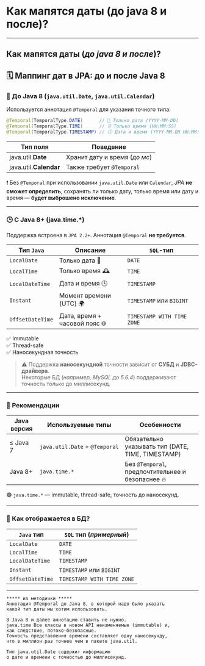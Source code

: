 # Как мапятся даты (до java 8 и после)?

---
## Как мапятся даты (_до java 8 и после_)?

[](https://github.com/yury-connect/ITM_task026_Java_Podgotovka_k_INTERVJU/blob/by_questions/ITM/ITM05_Hibernate/Hibernate.md#%D0%BA%D0%B0%D0%BA-%D0%BC%D0%B0%D0%BF%D1%8F%D1%82%D1%81%D1%8F-%D0%B4%D0%B0%D1%82%D1%8B-%D0%B4%D0%BE-java-8-%D0%B8-%D0%BF%D0%BE%D1%81%D0%BB%D0%B5)

## 🗓️ Маппинг дат в JPA: до и после Java 8

[](https://github.com/yury-connect/ITM_task026_Java_Podgotovka_k_INTERVJU/blob/by_questions/ITM/ITM05_Hibernate/Hibernate.md#%EF%B8%8F-%D0%BC%D0%B0%D0%BF%D0%BF%D0%B8%D0%BD%D0%B3-%D0%B4%D0%B0%D1%82-%D0%B2-jpa-%D0%B4%D0%BE-%D0%B8-%D0%BF%D0%BE%D1%81%D0%BB%D0%B5-java-8)

### 📆 До Java 8 (`java.util.Date`, `java.util.Calendar`)

[](https://github.com/yury-connect/ITM_task026_Java_Podgotovka_k_INTERVJU/blob/by_questions/ITM/ITM05_Hibernate/Hibernate.md#-%D0%B4%D0%BE-java-8-javautildate-javautilcalendar)

Используется аннотация `@Temporal` для указания точного типа:

```java
@Temporal(TemporalType.DATE)      // 📅 Только дата (YYYY-MM-DD)
@Temporal(TemporalType.TIME)      // ⏰ Только время (HH:MM:SS)
@Temporal(TemporalType.TIMESTAMP) // 🕓 Дата и время (YYYY-MM-DD HH:MM:SS)
```

|**Тип поля**|**Поведение**|
|---|---|
|java.util.**Date**|Хранит дату и время (_до мс_)|
|java.util.**Calendar**|Также требует `@Temporal`|

❗ Без `@Temporal` при использовании `java.util.Date` или `Calendar`, _JPA_ **не сможет определить**, сохранять ли только дату, только время или дату и время — **будет выброшено исключение**.

---

### 🕒 С Java 8+ (java.time.*)

[](https://github.com/yury-connect/ITM_task026_Java_Podgotovka_k_INTERVJU/blob/by_questions/ITM/ITM05_Hibernate/Hibernate.md#-%D1%81-java-8-javatime)

Поддержка встроена в `JPA 2.2+`. Аннотация `@Temporal` **не требуется**.

|**Тип `Java`**|**Описание**|**`SQL`-тип**|
|---|---|---|
|`LocalDate`|Только дата 📅|`DATE`|
|`LocalTime`|Только время 🕰|`TIME`|
|`LocalDateTime`|Дата и время 🕓|`TIMESTAMP`|
|`Instant`|Момент времени (UTC) 🌍|`TIMESTAMP` или `BIGINT`|
|`OffsetDateTime`|Дата, время + часовой пояс 🌐|`TIMESTAMP WITH TIME ZONE`|

✅ Immutable  
✅ Thread-safe  
✅ Наносекундная точность

> ⚠️ Поддержка **наносекундной** точности зависит от **СУБД** и **JDBC-драйвера**.  
> Некоторые БД (_например, MySQL до 5.6.4_) поддерживают точность только до миллисекунд.

---

### 📌 Рекомендации

[](https://github.com/yury-connect/ITM_task026_Java_Podgotovka_k_INTERVJU/blob/by_questions/ITM/ITM05_Hibernate/Hibernate.md#-%D1%80%D0%B5%D0%BA%D0%BE%D0%BC%D0%B5%D0%BD%D0%B4%D0%B0%D1%86%D0%B8%D0%B8-1)

|**Java версия**|**Используемые типы**|**Особенности**|
|---|---|---|
|≤ Java 7|`java.util.Date` + `@Temporal`|Обязательно указывать тип (DATE, TIME, TIMESTAMP)|
|Java 8+|`java.time.*`|Без `@Temporal`, предпочтительнее и безопаснее 🔥|

🟢 `java.time.*` — immutable, thread-safe, точность до наносекунд.

---

### 💾 Как отображается в БД?

[](https://github.com/yury-connect/ITM_task026_Java_Podgotovka_k_INTERVJU/blob/by_questions/ITM/ITM05_Hibernate/Hibernate.md#-%D0%BA%D0%B0%D0%BA-%D0%BE%D1%82%D0%BE%D0%B1%D1%80%D0%B0%D0%B6%D0%B0%D0%B5%D1%82%D1%81%D1%8F-%D0%B2-%D0%B1%D0%B4)

|`Java` тип|`SQL` тип (_примерный_)|
|---|---|
|`LocalDate`|`DATE`|
|`LocalTime`|`TIME`|
|`LocalDateTime`|`TIMESTAMP`|
|`Instant`|`TIMESTAMP` или `BIGINT`|
|`OffsetDateTime`|`TIMESTAMP WITH TIME ZONE`|

---

```
***** из методички *****
Аннотация @Temporal до Java 8, в которой надо было указать 
какой тип даты мы хотим использовать. 

В Java 8 и далее аннотацию ставить не нужно. 
java.time Все классы в новом API неизменяемые (immutable) и, 
как следствие, потоко-безопасные. 
Точность представления времени составляет одну наносекунду,
что в миллион раз точнее чем в пакете java.util.

Тип java.util.Date содержит информацию 
о дате и времени с точностью до миллисекунд.
```
